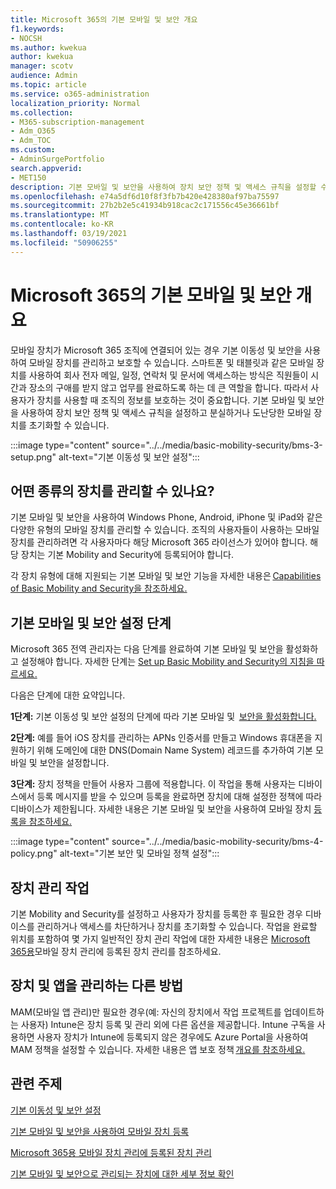 ```yaml
---
title: Microsoft 365의 기본 모바일 및 보안 개요
f1.keywords:
- NOCSH
ms.author: kwekua
author: kwekua
manager: scotv
audience: Admin
ms.topic: article
ms.service: o365-administration
localization_priority: Normal
ms.collection:
- M365-subscription-management
- Adm_O365
- Adm_TOC
ms.custom:
- AdminSurgePortfolio
search.appverid:
- MET150
description: 기본 모바일 및 보안을 사용하여 장치 보안 정책 및 액세스 규칙을 설정할 수 있습니다.
ms.openlocfilehash: e74a5df6d10f8f3fb7b420e428380af97ba75597
ms.sourcegitcommit: 27b2b2e5c41934b918cac2c171556c45e36661bf
ms.translationtype: MT
ms.contentlocale: ko-KR
ms.lasthandoff: 03/19/2021
ms.locfileid: "50906255"
---
```

# <a name="overview-of-basic-mobility-and-security-for-microsoft-365"></a>Microsoft 365의 기본 모바일 및 보안 개요

모바일 장치가 Microsoft 365 조직에 연결되어 있는 경우 기본 이동성 및 보안을 사용하여 모바일 장치를 관리하고 보호할 수 있습니다. 스마트폰 및 태블릿과 같은 모바일 장치를 사용하여 회사 전자 메일, 일정, 연락처 및 문서에 액세스하는 방식은 직원들이 시간과 장소의 구애를 받지 않고 업무를 완료하도록 하는 데 큰 역할을 합니다. 따라서 사용자가 장치를 사용할 때 조직의 정보를 보호하는 것이 중요합니다. 기본 모바일 및 보안을 사용하여 장치 보안 정책 및 액세스 규칙을 설정하고 분실하거나 도난당한 모바일 장치를 초기화할 수 있습니다.

:::image type="content" source="../../media/basic-mobility-security/bms-3-setup.png" alt-text="기본 이동성 및 보안 설정":::

## <a name="what-types-of-devices-can-you-manage"></a>어떤 종류의 장치를 관리할 수 있나요?

기본 모바일 및 보안을 사용하여 Windows Phone, Android, iPhone 및 iPad와 같은 다양한 유형의 모바일 장치를 관리할 수 있습니다. 조직의 사용자들이 사용하는 모바일 장치를 관리하려면 각 사용자마다 해당 Microsoft 365 라이선스가 있어야 합니다. 해당 장치는 기본 Mobility and Security에 등록되어야 합니다.

각 장치 유형에 대해 지원되는 기본 모바일 및 보안 기능을 자세한 내용은 [Capabilities of Basic Mobility and Security을 참조하세요.](capabilities.md)

## <a name="setup-steps-for-basic-mobility-and-security"></a>기본 모바일 및 보안 설정 단계

Microsoft 365 전역 관리자는 다음 단계를 완료하여 기본 모바일 및 보안을 활성화하고 설정해야 합니다. 자세한 단계는 [Set up Basic Mobility and Security의 지침을 따르세요.](set-up.md) 

다음은 단계에 대한 요약입니다.

**1단계:** 기본 이동성 및 보안 설정의 단계에 따라 기본 모바일 및  [보안을 활성화합니다.](set-up.md)

**2단계:** 예를 들어 iOS 장치를 관리하는 APNs 인증서를 만들고 Windows 휴대폰을 지원하기 위해 도메인에 대한 DNS(Domain Name System) 레코드를 추가하여 기본 모바일 및 보안을 설정합니다.

**3단계:** 장치 정책을 만들어 사용자 그룹에 적용합니다. 이 작업을 통해 사용자는 디바이스에서 등록 메시지를 받을 수 있으며 등록을 완료하면 장치에 대해 설정한 정책에 따라 디바이스가 제한됩니다. 자세한 내용은 기본 모바일 및 보안을 사용하여 모바일 장치 [등록을 참조하세요.](enroll-your-mobile-device.md) 

:::image type="content" source="../../media/basic-mobility-security/bms-4-policy.png" alt-text="기본 보안 및 모바일 정책 설정":::

## <a name="device-management-tasks"></a>장치 관리 작업

기본 Mobility and Security를 설정하고 사용자가 장치를 등록한 후 필요한 경우 디바이스를 관리하거나 액세스를 차단하거나 장치를 초기화할 수 있습니다. 작업을 완료할 위치를 포함하여 몇 가지 일반적인 장치 관리 작업에 대한 자세한 내용은 [Microsoft 365용](manage-enrolled-devices.md)모바일 장치 관리에 등록된 장치 관리를 참조하세요.

## <a name="other-ways-to-manage-devices-and-apps"></a>장치 및 앱을 관리하는 다른 방법

MAM(모바일 앱 관리)만 필요한 경우(예: 자신의 장치에서 작업 프로젝트를 업데이트하는 사용자) Intune은 장치 등록 및 관리 외에 다른 옵션을 제공합니다. Intune 구독을 사용하면 사용자 장치가 Intune에 등록되지 않은 경우에도 Azure Portal을 사용하여 MAM 정책을 설정할 수 있습니다. 자세한 내용은 앱 보호 정책 [개요를 참조하세요.](/mem/intune/apps/app-protection-policy)

## <a name="related-topics"></a>관련 주제

[기본 이동성 및 보안 설정](set-up.md)

[기본 모바일 및 보안을 사용하여 모바일 장치 등록](enroll-your-mobile-device.md)

[Microsoft 365용 모바일 장치 관리에 등록된 장치 관리](manage-enrolled-devices.md)

[기본 모바일 및 보안으로 관리되는 장치에 대한 세부 정보 확인](get-details-about-managed-devices.md)